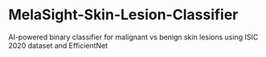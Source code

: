 # MelaSight-Skin-Lesion-Classifier
AI-powered binary classifier for malignant vs benign skin lesions using ISIC 2020 dataset and EfficientNet
